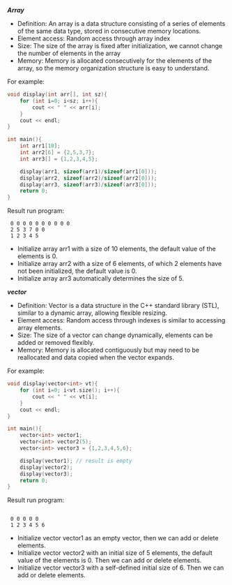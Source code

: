 ***Array***
- Definition: An array is a data structure consisting of a series of elements of the same data type, stored in consecutive memory locations.
- Element access: Random access through array index
- Size: The size of the array is fixed after initialization, we cannot change the number of elements in the array
- Memory: Memory is allocated consecutively for the elements of the array, so the memory organization structure is easy to understand.

For example:
```cpp
void display(int arr[], int sz){
	for (int i=0; i<sz; i++){
		cout << " " << arr[i];
	}
	cout << endl;
}

int main(){
	int arr1[10];
	int arr2[6] = {2,5,3,7};
	int arr3[] = {1,2,3,4,5};

	display(arr1, sizeof(arr1)/sizeof(arr1[0]));
	display(arr2, sizeof(arr2)/sizeof(arr2[0]));
	display(arr3, sizeof(arr3)/sizeof(arr3[0]));
	return 0;
}
```
Result run program:
```
 0 0 0 0 0 0 0 0 0 0
 2 5 3 7 0 0
 1 2 3 4 5
 ```
- Initialize array arr1 with a size of 10 elements, the default value of the elements is 0.
- Initialize array arr2 with a size of 6 elements, of which 2 elements have not been initialized, the default value is 0.
- Initialize array arr3 automatically determines the size of 5.

***vector***
- Definition: Vector is a data structure in the C++ standard library (STL), similar to a dynamic array, allowing flexible resizing.
- Element access: Random access through indexes is similar to accessing array elements.
- Size: The size of a vector can change dynamically, elements can be added or removed flexibly.
- Memory: Memory is allocated contiguously but may need to be reallocated and data copied when the vector expands.

For example:
```cpp
void display(vector<int> vt){
	for (int i=0; i<vt.size(); i++){
		cout << " " << vt[i];
	}
	cout << endl;
}

int main(){
	vector<int> vector1;
	vector<int> vector2(5);
	vector<int> vector3 = {1,2,3,4,5,6};

	display(vector1); // result is empty
	display(vector2);
	display(vector3);
	return 0;
}
```
Result run program:
```

 0 0 0 0 0
 1 2 3 4 5 6
```
- Initialize vector vector1 as an empty vector, then we can add or delete elements.
- Initialize vector vector2 with an initial size of 5 elements, the default value of the elements is 0. Then we can add or delete elements.
- Initialize vector vector3 with a self-defined initial size of 6. Then we can add or delete elements.
